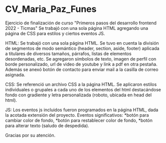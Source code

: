# CV_Maria_Paz_Funes
Ejercicio de finalización de curso "Primeros pasos del desarrollo frontend 2022 - Ticmas"
Se trabajó con una sola página HTML agregando una página de CSS para estilos y ciertos eventos JS.

HTML: Se trabajó con una sola página HTML. Se tuvo en cuenta la división de segmentos de modo semántico (header, section, aside, footer) aplicada a titulares de diversos tamaños, párrafos, listas de elementos desordenadas, etc. Se agregaron símbolos de texto, imagen de perfil con borde personalizado, url de video de youtube y link a pdf en otra pestaña. Además se anexó botón de contacto para enviar mail a la casilla de correo asignada.

CSS: Se referenció un archivo CSS a la página HTML. Se aplicaron estilos individuales o grupales a cada uno de los elementos del html destacándose fondo con gradiente y letra personalizada (roboto, ubicada en head del html).

JS: Los eventos js incluidos fueron programados en la página HTML, dada la acotada extensión del proyecto. Eventos significativos: *botón para cambiar color de fondo, *botón para restablecer color de fondo, *botón para alterar texto (saludo de despedida).

Gracias por su atención.

